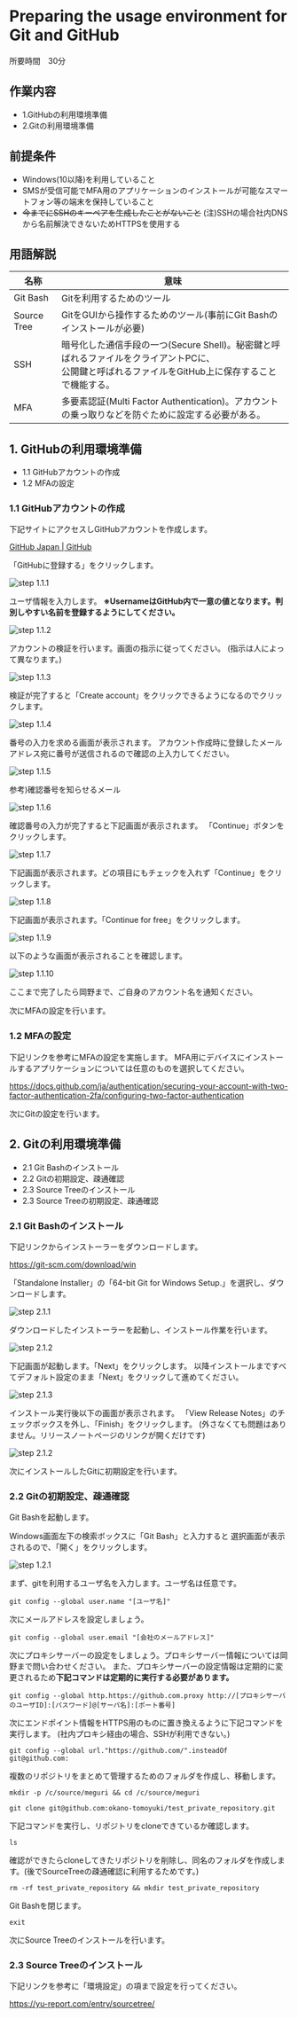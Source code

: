 # Preparing the usage environment for Git and GitHub

所要時間　30分

## 作業内容
- 1.GitHubの利用環境準備
- 2.Gitの利用環境準備

## 前提条件
- Windows(10以降)を利用していること
- SMSが受信可能でMFA用のアプリケーションのインストールが可能なスマートフォン等の端末を保持していること
- ~~今までにSSHのキーペアを生成したことがないこと~~ (注)SSHの場合社内DNSから名前解決できないためHTTPSを使用する

## 用語解説
|名称|意味|
|--|--|
|Git Bash|Gitを利用するためのツール|
|Source Tree|GitをGUIから操作するためのツール(事前にGit Bashのインストールが必要)|
|SSH|暗号化した通信手段の一つ(Secure Shell)。秘密鍵と呼ばれるファイルをクライアントPCに、<br>公開鍵と呼ばれるファイルをGitHub上に保存することで機能する。|
|MFA|多要素認証(Multi Factor Authentication)。アカウントの乗っ取りなどを防ぐために設定する必要がある。|

## 1. GitHubの利用環境準備

- 1.1 GitHubアカウントの作成
- 1.2 MFAの設定

### 1.1 GitHubアカウントの作成

下記サイトにアクセスしGitHubアカウントを作成します。

[GitHub Japan | GitHub](https://github.co.jp/)

「GitHubに登録する」をクリックします。

![step 1.1.1](/img/1.1/1.png)

ユーザ情報を入力します。
**※UsernameはGitHub内で一意の値となります。判別しやすい名前を登録するようにしてください。**

![step 1.1.2](/img/1.1/2.png)

アカウントの検証を行います。画面の指示に従ってください。
(指示は人によって異なります。)

![step 1.1.3](/img/1.1/3.png)

検証が完了すると「Create account」をクリックできるようになるのでクリックします。

![step 1.1.4](/img/1.1/4.png)

番号の入力を求める画面が表示されます。
アカウント作成時に登録したメールアドレス宛に番号が送信されるので確認の上入力してください。

![step 1.1.5](/img/1.1/5.png)

参考)確認番号を知らせるメール

![step 1.1.6](/img/1.1/6.png)

確認番号の入力が完了すると下記画面が表示されます。
「Continue」ボタンをクリックします。

![step 1.1.7](/img/1.1/7.png)

下記画面が表示されます。どの項目にもチェックを入れず「Continue」をクリックします。

![step 1.1.8](/img/1.1/8.png)

下記画面が表示されます。「Continue for free」をクリックします。

![step 1.1.9](/img/1.1/9.png)

以下のような画面が表示されることを確認します。

![step 1.1.10](/img/1.1/10.png)

ここまで完了したら岡野まで、ご自身のアカウント名を通知ください。

次にMFAの設定を行います。

### 1.2 MFAの設定

下記リンクを参考にMFAの設定を実施します。
MFA用にデバイスにインストールするアプリケーションについては任意のものを選択してください。

https://docs.github.com/ja/authentication/securing-your-account-with-two-factor-authentication-2fa/configuring-two-factor-authentication

次にGitの設定を行います。

## 2. Gitの利用環境準備

- 2.1 Git Bashのインストール
- 2.2 Gitの初期設定、疎通確認
- 2.3 Source Treeのインストール
- 2.3 Source Treeの初期設定、疎通確認

### 2.1 Git Bashのインストール

下記リンクからインストーラーをダウンロードします。

https://git-scm.com/download/win

「Standalone Installer」の「64-bit Git for Windows Setup.」を選択し、ダウンロードします。

![step 2.1.1](/img/2.1/1.png)

ダウンロードしたインストーラーを起動し、インストール作業を行います。

![step 2.1.2](/img/2.1/2.png)

下記画面が起動します。「Next」をクリックします。
以降インストールまですべてデフォルト設定のまま「Next」をクリックして進めてください。

![step 2.1.3](/img/2.1/3.png)

インストール実行後以下の画面が表示されます。
「View Release Notes」のチェックボックスを外し、「Finish」をクリックします。
(外さなくても問題はありません。リリースノートページのリンクが開くだけです)

![step 2.1.2](/img/2.1/4.png)

次にインストールしたGitに初期設定を行います。

### 2.2 Gitの初期設定、疎通確認
Git Bashを起動します。

Windows画面左下の検索ボックスに「Git Bash」と入力すると
選択画面が表示されるので、「開く」をクリックします。

![step 1.2.1](/img/1.2/1.png)

まず、gitを利用するユーザ名を入力します。ユーザ名は任意です。

```
git config --global user.name "[ユーザ名]"
```

次にメールアドレスを設定しましょう。

```
git config --global user.email "[会社のメールアドレス]"
```

次にプロキシサーバーの設定をしましょう。プロキシサーバー情報については岡野まで問い合わせください。
また、プロキシサーバーの設定情報は定期的に変更されるため**下記コマンドは定期的に実行する必要があります。**

```
git config --global http.https://github.com.proxy http://[プロキシサーバのユーザID]:[パスワード]@[サーバ名]:[ポート番号]
```

次にエンドポイント情報をHTTPS用のものに置き換えるように下記コマンドを実行します。
(社内プロキシ経由の場合、SSHが利用できない。)

```
git config --global url."https://github.com/".insteadOf git@github.com:
```

複数のリポジトリをまとめて管理するためのフォルダを作成し、移動します。

```
mkdir -p /c/source/meguri && cd /c/source/meguri
```

```
git clone git@github.com:okano-tomoyuki/test_private_repository.git
```

下記コマンドを実行し、リポジトリをcloneできているか確認します。

```
ls
```

確認ができたらcloneしてきたリポジトリを削除し、同名のフォルダを作成します。(後でSourceTreeの疎通確認に利用するためです。)

```
rm -rf test_private_repository && mkdir test_private_repository
```

Git Bashを閉じます。
```
exit
```

次にSource Treeのインストールを行います。

### 2.3 Source Treeのインストール

下記リンクを参考に「環境設定」の項まで設定を行ってください。

https://yu-report.com/entry/sourcetree/
